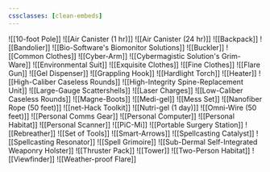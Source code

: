 ```yaml
---
cssclasses: [clean-embeds]
---
```

![[10-foot Pole]]
![[Air Canister (1 hr)]]
![[Air Canister (24 hr)]]
![[Backpack]]
![[Bandolier]]
![[Bio-Software's Biomonitor Solutions]]
![[Buckler]]
![[Common Clothes]]
![[Cyber-Arm]]
![[Cybermagistic Solution's Grim-Ware]]
![[Environmental Suit]]
![[Exquisite Clothes]]
![[Fine Clothes]]
![[Flare Gun]]
![[Gel Dispenser]]
![[Grappling Hook]]
![[Hardlight Torch]]
![[Heater]]
![[High-Caliber Caseless Rounds]]
![[High-Integrity Spine-Replacement Unit]]
![[Large-Gauge Scattershells]]
![[Laser Charges]]
![[Low-Caliber Caseless Rounds]]
![[Magne-Boots]]
![[Medi-gel]]
![[Mess Set]]
![[Nanofiber Rope (50 feet)]]
![[net-Hack Toolkit]]
![[Nutri-gel (1 day)]]
![[Omni-Wire (50 feet)]]
![[Personal Comms Gear]]
![[Personal Computer]]
![[Personal Habitat]]
![[Personal Scanner]]
![[PiC-Mi]]
![[Portable Surgery Station]]
![[Rebreather]]
![[Set of Tools]]
![[Smart-Arrows]]
![[Spellcasting Catalyst]]
![[Spellcasting Resonator]]
![[Spell Grimoire]]
![[Sub-Dermal Self-Integrated Weaponry Holster]]
![[Thruster Pack]]
![[Tower]]
![[Two-Person Habitat]]
![[Viewfinder]]
![[Weather-proof Flare]]